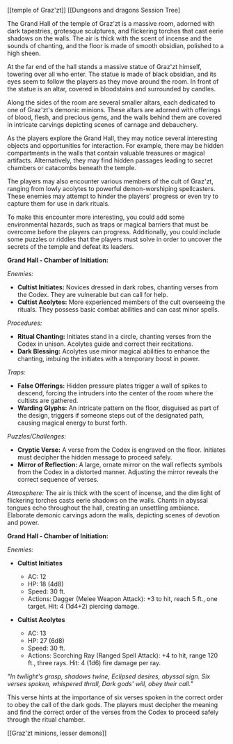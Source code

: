 [[temple of Graz'zt]]
[[Dungeons and dragons Session Tree]


The Grand Hall of the temple of Graz'zt is a massive room, adorned with dark tapestries, grotesque sculptures, and flickering torches that cast eerie shadows on the walls. The air is thick with the scent of incense and the sounds of chanting, and the floor is made of smooth obsidian, polished to a high sheen.

At the far end of the hall stands a massive statue of Graz'zt himself, towering over all who enter. The statue is made of black obsidian, and its eyes seem to follow the players as they move around the room. In front of the statue is an altar, covered in bloodstains and surrounded by candles.

Along the sides of the room are several smaller altars, each dedicated to one of Graz'zt's demonic minions. These altars are adorned with offerings of blood, flesh, and precious gems, and the walls behind them are covered in intricate carvings depicting scenes of carnage and debauchery.

As the players explore the Grand Hall, they may notice several interesting objects and opportunities for interaction. For example, there may be hidden compartments in the walls that contain valuable treasures or magical artifacts. Alternatively, they may find hidden passages leading to secret chambers or catacombs beneath the temple.

The players may also encounter various members of the cult of Graz'zt, ranging from lowly acolytes to powerful demon-worshiping spellcasters. These enemies may attempt to hinder the players' progress or even try to capture them for use in dark rituals.

To make this encounter more interesting, you could add some environmental hazards, such as traps or magical barriers that must be overcome before the players can progress. Additionally, you could include some puzzles or riddles that the players must solve in order to uncover the secrets of the temple and defeat its leaders.

**Grand Hall - Chamber of Initiation:**

_Enemies:_

- **Cultist Initiates:** Novices dressed in dark robes, chanting verses from the Codex. They are vulnerable but can call for help.
- **Cultist Acolytes:** More experienced members of the cult overseeing the rituals. They possess basic combat abilities and can cast minor spells.

_Procedures:_

- **Ritual Chanting:** Initiates stand in a circle, chanting verses from the Codex in unison. Acolytes guide and correct their recitations.
- **Dark Blessing:** Acolytes use minor magical abilities to enhance the chanting, imbuing the initiates with a temporary boost in power.

_Traps:_

- **False Offerings:** Hidden pressure plates trigger a wall of spikes to descend, forcing the intruders into the center of the room where the cultists are gathered.
- **Warding Glyphs:** An intricate pattern on the floor, disguised as part of the design, triggers if someone steps out of the designated path, causing magical energy to burst forth.

_Puzzles/Challenges:_

- **Cryptic Verse:** A verse from the Codex is engraved on the floor. Initiates must decipher the hidden message to proceed safely.
- **Mirror of Reflection:** A large, ornate mirror on the wall reflects symbols from the Codex in a distorted manner. Adjusting the mirror reveals the correct sequence of verses.

_Atmosphere:_ The air is thick with the scent of incense, and the dim light of flickering torches casts eerie shadows on the walls. Chants in abyssal tongues echo throughout the hall, creating an unsettling ambiance. Elaborate demonic carvings adorn the walls, depicting scenes of devotion and power.

**Grand Hall - Chamber of Initiation:**

_Enemies:_

- **Cultist Initiates**
    
    - AC: 12
    - HP: 18 (4d8)
    - Speed: 30 ft.
    - Actions: Dagger (Melee Weapon Attack): +3 to hit, reach 5 ft., one target. Hit: 4 (1d4+2) piercing damage.
- **Cultist Acolytes**
    
    - AC: 13
    - HP: 27 (6d8)
    - Speed: 30 ft.
    - Actions: Scorching Ray (Ranged Spell Attack): +4 to hit, range 120 ft., three rays. Hit: 4 (1d6) fire damage per ray.

_"In twilight's grasp, shadows twine,_ _Eclipsed desires, abyssal sign._ _Six verses spoken, whispered thrall,_ _Dark gods' will, obey their call."_

This verse hints at the importance of six verses spoken in the correct order to obey the call of the dark gods. The players must decipher the meaning and find the correct order of the verses from the Codex to proceed safely through the ritual chamber.

[[Graz'zt minions, lesser demons]]

